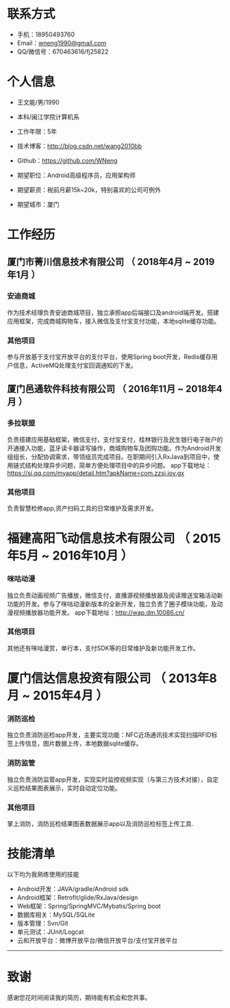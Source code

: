
# 联系方式

- 手机：18950493760
- Email：wneng1990@gmail.com 
- QQ/微信号：670463616/fj25822


# 个人信息

 - 王文能/男/1990 
 - 本科/闽江学院计算机系 
 - 工作年限：5年
 - 技术博客：http://blog.csdn.net/wang2010bb
 - Github：https://github.com/WNeng

 - 期望职位：Android高级程序员，应用架构师
 - 期望薪资：税前月薪15k~20k，特别喜欢的公司可例外
 - 期望城市：厦门


# 工作经历

## 厦门市菁川信息技术有限公司 （ 2018年4月 ~ 2019年1月 ）

### 安迪商城
作为技术经理负责安迪商城项目，独立承担app后端接口及android端开发。搭建应用框架，完成商城购物车，接入微信及支付宝支付功能，本地sqlite缓存功能。

### 其他项目

参与开放基于支付宝开放平台的支付平台，使用Spring boot开发，Redis缓存用户信息，ActiveMQ处理支付宝回调通知的下发。

  
## 厦门邑通软件科技有限公司 （ 2016年11月 ~ 2018年4月 ）

### 多拉联盟 
负责搭建应用基础框架，微信支付，支付宝支付，桂林银行及民生银行电子账户的开通接入功能，蓝牙读卡器读写操作，商城购物车及团购功能。作为Android开发组组长，分配协调需求，带领组员完成项目。在职期间引入RxJava到项目中，使用链式结构处理异步问题，简单方便处理项目中的异步问题。
app下载地址：https://sj.qq.com/myapp/detail.htm?apkName=com.zzsj.iov.gx
### 其他项目

负责智慧检修app,资产扫码工具的日常维护及需求开发。
# 福建高阳飞动信息技术有限公司 （ 2015年5月 ~ 2016年10月 ）

### 咪咕动漫
独立负责动画视频广告播放，微信支付，直播源视频播放器及阅读赠送宝箱活动新功能的开发。参与了咪咕动漫新版本的全新开发，独立负责了圈子模块功能，及动漫视频播放器功能开发。
app下载地址：http://wap.dm.10086.cn/

### 其他项目
其他还有咪咕漫赏，单行本，支付SDK等的日常维护及新功能开发工作。
  
# 厦门信达信息投资有限公司 （ 2013年8月 ~ 2015年4月 ）

### 消防巡检
独立负责消防巡检app开发，主要实现功能：NFC近场通讯技术实现扫描RFID标签上传信息，图片数据上传，本地数据sqlite缓存。



### 消防监管 

独立负责消防监管app开发，实现实时监控视频实现（与第三方技术对接），自定义巡检结果图表展示，实时自动定位功能。



### 其他项目
掌上消防，消防巡检结果图表数据展示app以及消防巡检标签上传工具.
  
  

# 技能清单


以下均为我熟练使用的技能

- Android开发：JAVA/gradle/Android sdk
- Android框架：Retrofit/glide/RxJava/design
- Web框架：Spring/SpringMVC/Mybatis/Spring boot
- 数据库相关：MySQL/SQLite
- 版本管理：Svn/Git
- 单元测试：JUnit/Logcat
- 云和开放平台：微博开放平台/微信开放平台/支付宝开放平台
      
---      
# 致谢
感谢您花时间阅读我的简历，期待能有机会和您共事。
      